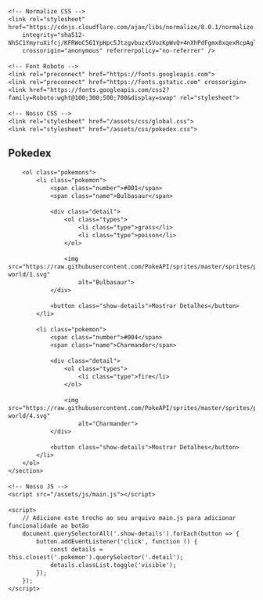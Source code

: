 <!DOCTYPE html>
<html lang="pt-BR">

<head>
    <meta charset="UTF-8">
    <meta http-equiv="X-UA-Compatible" content="IE=edge">
    <meta name="viewport" content="width=device-width, initial-scale=1.0">
    <title>Pokedex</title>

    <!-- Normalize CSS -->
    <link rel="stylesheet" href="https://cdnjs.cloudflare.com/ajax/libs/normalize/8.0.1/normalize.min.css"
        integrity="sha512-NhSC1YmyruXifcj/KFRWoC561YpHpc5Jtzgvbuzx5VozKpWvQ+4nXhPdFgmx8xqexRcpAglTj9sIBWINXa8x5w=="
        crossorigin="anonymous" referrerpolicy="no-referrer" />

    <!-- Font Roboto -->
    <link rel="preconnect" href="https://fonts.googleapis.com">
    <link rel="preconnect" href="https://fonts.gstatic.com" crossorigin>
    <link href="https://fonts.googleapis.com/css2?family=Roboto:wght@100;300;500;700&display=swap" rel="stylesheet">

    <!-- Nosso CSS -->
    <link rel="stylesheet" href="/assets/css/global.css">
    <link rel="stylesheet" href="/assets/css/pokedex.css">
</head>

<body>
    <section class="content">
        <h1>Pokedex</h1>

        <ol class="pokemons">
            <li class="pokemon">
                <span class="number">#001</span>
                <span class="name">Bulbasaur</span>

                <div class="detail">
                    <ol class="types">
                        <li class="type">grass</li>
                        <li class="type">poison</li>
                    </ol>

                    <img src="https://raw.githubusercontent.com/PokeAPI/sprites/master/sprites/pokemon/other/dream-world/1.svg"
                        alt="Bulbasaur">
                </div>

                <button class="show-details">Mostrar Detalhes</button>
            </li>

            <li class="pokemon">
                <span class="number">#004</span>
                <span class="name">Charmander</span>

                <div class="detail">
                    <ol class="types">
                        <li class="type">fire</li>
                    </ol>

                    <img src="https://raw.githubusercontent.com/PokeAPI/sprites/master/sprites/pokemon/other/dream-world/4.svg"
                        alt="Charmander">
                </div>

                <button class="show-details">Mostrar Detalhes</button>
            </li>
        </ol>
    </section>

    <!-- Nosso JS -->
    <script src="/assets/js/main.js"></script>

    <script>
        // Adicione este trecho ao seu arquivo main.js para adicionar funcionalidade ao botão
        document.querySelectorAll('.show-details').forEach(button => {
            button.addEventListener('click', function () {
                const details = this.closest('.pokemon').querySelector('.detail');
                details.classList.toggle('visible');
            });
        });
    </script>
</body>

</html>

